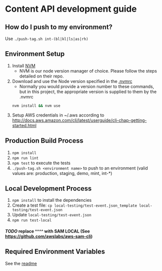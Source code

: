 # Content API development guide

## How do I push to my environment?
Use `./push-tag.sh int-(bl|kl|ls|as|rh)`

## Environment Setup
1. Install [NVM](https://github.com/creationix/nvm)
      * NVM is our node version manager of choice. Please follow the steps detailed on their repo.
1. Download and use the Node version specified in the [.nvmrc](https://github.com/USSBA/sba-gov-katana/blob/master/.nvmrc#L1)
   * Normally you would provide a version number to these commands, but in this project, the appropriate version is supplied to them by the .nvmrc
    ```sh
    nvm install && nvm use
    ```
1. Setup AWS credentials in ~/.aws according to http://docs.aws.amazon.com/cli/latest/userguide/cli-chap-getting-started.html

## Production Build Process
1. `npm install`
1. `npm run lint`
1. `npm test` to execute the tests
1. `./push-tag.sh <environment name>` to push to an environment (valid values are: production, staging, demo, mint, int-*)

## Local Development Process 
1. `npm install` to install the dependencies
1. Create a test file: `cp local-testing/test-event.json_template local-testing/test-event.json`
1. Update `local-testing/test-event.json`
1. `npm run test-local` 
#### *TODO* replace ^^^^ with SAM LOCAL (See https://github.com/awslabs/aws-sam-cli)

## Required Environment Variables
See the [readme](README.md)